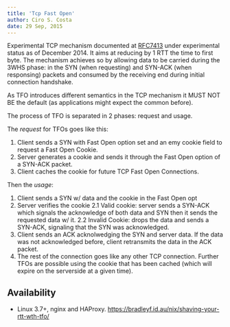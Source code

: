```yaml
---
title: 'Tcp Fast Open'
author: Ciro S. Costa
date: 29 Sep, 2015
---
```


Experimental TCP mechanism documented at [RFC7413](https://datatracker.ietf.org/doc/rfc7413/) under experimental status as of December 2014. It aims at reducing by 1 RTT the time to first byte. The mechanism achieves so by allowing data to be carried during the 3WHS phase: in the SYN (when requesting) and SYN-ACK (when responsing) packets and consumed by the receiving end during initial connection handshake.

As TFO introduces different semantics in the TCP mechanism it MUST NOT BE the default (as applications might expect the common before).

The process of TFO is separated in 2 phases: request and usage.

The *request* for TFOs goes like this:

1. Client sends a SYN with Fast Open option set and an emy cookie field to request a Fast Open Cookie.
2. Server generates a cookie and sends it through the Fast Open option of a SYN-ACK packet.
3. Client caches the cookie for future TCP Fast Open Connections.

Then the *usage*:

1. Client sends a SYN w/ data and the cookie in the Fast Open opt
2. Server verifies the cookie
  2.1 Valid cookie: server sends a SYN-ACK which signals the acknowledge of both data and SYN then it sends the requested data w/ it.
  2.2 Invalid Cookie: drops the data and sends a SYN-ACK, signaling that the SYN was acknowledged.
3. Client sends an ACK acknolwedging the SYN and server data. If the data was not acknowledged before, client retransmits the data in the ACK packet.
4. The rest of the connection goes like any other TCP connection. Further TFOs are possible using the cookie that has been cached (which will expire on the serverside at a given time).


## Availability

- Linux 3.7+, nginx and HAProxy.
https://bradleyf.id.au/nix/shaving-your-rtt-wth-tfo/
